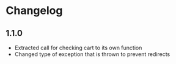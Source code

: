 # Changelog

## 1.1.0
* Extracted call for checking cart to its own function
* Changed type of exception that is thrown to prevent redirects